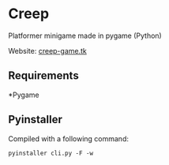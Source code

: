 # Creep

Platformer minigame made in pygame (Python)

Website: [creep-game.tk](http://www.creep-game.tk)

## Requirements

*Pygame

## Pyinstaller

Compiled with a following command:
```
pyinstaller cli.py -F -w
```
